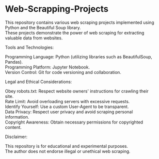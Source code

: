 # Web-Scrapping-Projects

This repository contains various web scraping projects implemented using Python and the Beautiful Soup library.<br>
These projects demonstrate the power of web scraping for extracting valuable data from websites.<br>

Tools and Technologies:

Programming Language: Python (utilizing libraries such as BeautifulSoup, Pandas).<br>
Programming Platform: Jupyter Notebook.<br>
Version Control: Git for code versioning and collaboration.<br>

Legal and Ethical Considerations:<br>

Obey robots.txt: Respect website owners' instructions for crawling their site.<br>
Rate Limit: Avoid overloading servers with excessive requests.<br>
Identify Yourself: Use a custom User-Agent to be transparent.<br>
Data Privacy: Respect user privacy and avoid scraping personal information.<br>
Copyright Awareness: Obtain necessary permissions for copyrighted content.<br>

Disclaimer:

This repository is for educational and experimental purposes.<br>
The author does not endorse illegal or unethical web scraping.<br>

